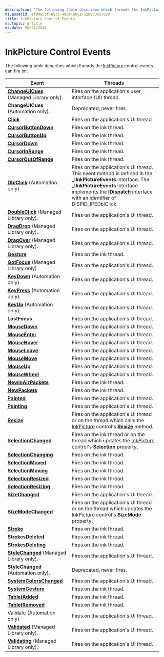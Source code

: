 ```yaml
---
description: "The following table describes which threads the InkPicture control events can fire on.EventThreadsChangeUICues (Managed Library only).Fires on the application's user interface (UI) thread.ChangeUICues (Automation only).Deprecated, never fires.ClickFires on the application's UI threadCursorButtonDownFires on the ink thread.CursorButtonUpFires on the ink thread.CursorDownFires on the ink thread.CursorInRangeFires on the ink thread.CursorOutOfRangeFires on the ink thread.DblClick (Automation only).Fires on the application's UI thread.This event method is defined in the \\_IInkPictureEvents interface. The \\_IInkPictureEvents interface implements the IDispatch interface with an identifier of DISPID\\_IPEDblClick.DoubleClick (Managed Library only).Fires on the application's UI thread.DragDrop (Managed Library only).Fires on the application's UI thread.DragOver (Managed Library only).Fires on the application's UI thread.GestureFires on the ink thread.GotFocus (Managed Library only).Fires on the application's UI thread.KeyDown (Automation only).Fires on the application's UI thread.KeyPress (Automation only).Fires on the application's UI thread.KeyUp (Automation only).Fires on the application's UI thread.LostFocusFires on the application's UI thread.MouseDownFires on the application's UI thread.MouseEnterFires on the application's UI thread.MouseHoverFires on the application's UI thread.MouseLeaveFires on the application's UI thread.MouseMoveFires on the application's UI thread.MouseUpFires on the application's UI thread.MouseWheelFires on the application's UI thread.NewInAirPacketsFires on the ink thread.NewPacketsFires on the ink thread.PaintedFires on the application's UI thread.PaintingFires on the application's UI thread.ResizeFires on the application's UI thread or on the thread which calls the InkPicture control's Resize method.SelectionChangedFires on the ink thread or on the thread which updates the InkPicture control's Selection property.SelectionChangingFires on the ink thread.SelectionMovedFires on the ink thread.SelectionMovingFires on the ink thread.SelectionResizedFires on the ink thread.SelectionResizingFires on the ink thread.SizeChangedFires on the application's UI thread.SizeModeChangedFires on the application's UI thread or on the thread which updates the InkPicture control's SizeMode property.StrokeFires on the ink thread.StrokesDeletedFires on the ink thread.StrokesDeletingFires on the ink thread.StyleChanged (Managed Library only).Fires on the application's UI thread.StyleChanged (Automation only).Deprecated, never fires.SystemColorsChangedFires on the application's UI thread.SystemGestureFires on the ink thread.TabletAddedFires on the ink thread.TabletRemovedFires on the ink thread.Validate (Automation only)Fires on the application's UI thread.Validated (Managed Library only).Fires on the application's UI thread.Validating (Managed Library only).Fires on the application's UI thread. "
ms.assetid: ef94a5bf-89cc-4d3e-a062-5268c3c97080
title: InkPicture Control Events
ms.topic: article
ms.date: 05/31/2018
---
```


# InkPicture Control Events

The following table describes which threads the [InkPicture](inkpicture-control-reference.md) control events can fire on.



| Event                                                                                            | Threads                                                                                                                                                                                                                                                                                            |
|--------------------------------------------------------------------------------------------------|----------------------------------------------------------------------------------------------------------------------------------------------------------------------------------------------------------------------------------------------------------------------------------------------------|
| [**ChangeUICues**](/dotnet/api/system.windows.forms.control.changeuicues?view=netcore-3.1&preserve-view=true) (Managed Library only). | Fires on the application's user interface (UI) thread.<br/>                                                                                                                                                                                                                                  |
| **ChangeUICues** (Automation only).                                                              | Deprecated, never fires.<br/>                                                                                                                                                                                                                                                                |
| [**Click**](inkpicture-click.md)                                                                | Fires on the application's UI thread<br/>                                                                                                                                                                                                                                                    |
| [**CursorButtonDown**](inkpicture-cursorbuttondown.md)                                          | Fires on the ink thread.<br/>                                                                                                                                                                                                                                                                |
| [**CursorButtonUp**](inkpicture-cursorbuttonup.md)                                              | Fires on the ink thread.<br/>                                                                                                                                                                                                                                                                |
| [**CursorDown**](inkpicture-cursordown.md)                                                      | Fires on the ink thread.<br/>                                                                                                                                                                                                                                                                |
| [**CursorInRange**](inkpicture-cursorinrange.md)                                                | Fires on the ink thread.<br/>                                                                                                                                                                                                                                                                |
| [**CursorOutOfRange**](inkpicture-cursoroutofrange.md)                                          | Fires on the ink thread.<br/>                                                                                                                                                                                                                                                                |
| [**DblClick**](inkpicture-dblclick.md) (Automation only).                                       | Fires on the application's UI thread.<br/> This event method is defined in the **\_IInkPictureEvents** interface. The **\_IInkPictureEvents** interface implements the [**IDispatch**](/windows/win32/api/oaidl/nn-oaidl-idispatch) interface with an identifier of DISPID\_IPEDblClick.<br/> |
| [**DoubleClick**](/dotnet/api/system.windows.forms.control.doubleclick?view=netcore-3.1&preserve-view=true) (Managed Library only).   | Fires on the application's UI thread.<br/>                                                                                                                                                                                                                                                   |
| [**DragDrop**](/dotnet/api/system.windows.forms.control.dragdrop?view=netcore-3.1&preserve-view=true) (Managed Library only).         | Fires on the application's UI thread.<br/>                                                                                                                                                                                                                                                   |
| [**DragOver**](/dotnet/api/system.windows.forms.control.dragenter?view=netcore-3.1&preserve-view=true) (Managed Library only).        | Fires on the application's UI thread.<br/>                                                                                                                                                                                                                                                   |
| [**Gesture**](inkpicture-gesture.md)                                                            | Fires on the ink thread.<br/>                                                                                                                                                                                                                                                                |
| [**GotFocus**](/dotnet/api/system.windows.forms.control.gotfocus?view=netcore-3.1&preserve-view=true) (Managed Library only).         | Fires on the application's UI thread.<br/>                                                                                                                                                                                                                                                   |
| [**KeyDown**](inkpicture-keydown.md) (Automation only).                                         | Fires on the application's UI thread.<br/>                                                                                                                                                                                                                                                   |
| [**KeyPress**](inkpicture-keypress.md) (Automation only).                                       | Fires on the application's UI thread.<br/>                                                                                                                                                                                                                                                   |
| [**KeyUp**](inkpicture-keyup.md) (Automation only).                                             | Fires on the application's UI thread.<br/>                                                                                                                                                                                                                                                   |
| **LostFocus**                                                                                    | Fires on the application's UI thread.<br/>                                                                                                                                                                                                                                                   |
| [**MouseDown**](inkpicture-mousedown.md)                                                        | Fires on the application's UI thread.<br/>                                                                                                                                                                                                                                                   |
| [**MouseEnter**](inkpicture-mouseenter.md)                                                      | Fires on the application's UI thread.<br/>                                                                                                                                                                                                                                                   |
| [**MouseHover**](inkpicture-mousehover.md)                                                      | Fires on the application's UI thread.<br/>                                                                                                                                                                                                                                                   |
| [**MouseLeave**](inkpicture-mouseleave.md)                                                      | Fires on the application's UI thread.<br/>                                                                                                                                                                                                                                                   |
| [**MouseMove**](inkpicture-mousemove.md)                                                        | Fires on the application's UI thread.<br/>                                                                                                                                                                                                                                                   |
| [**MouseUp**](inkpicture-mouseup.md)                                                            | Fires on the application's UI thread.<br/>                                                                                                                                                                                                                                                   |
| [**MouseWheel**](inkpicture-mousewheel.md)                                                      | Fires on the application's UI thread.<br/>                                                                                                                                                                                                                                                   |
| [**NewInAirPackets**](inkpicture-newinairpackets.md)                                            | Fires on the ink thread.<br/>                                                                                                                                                                                                                                                                |
| [**NewPackets**](inkpicture-newpackets.md)                                                      | Fires on the ink thread.<br/>                                                                                                                                                                                                                                                                |
| [**Painted**](inkpicture-painted.md)                                                            | Fires on the application's UI thread.<br/>                                                                                                                                                                                                                                                   |
| [**Painting**](inkpicture-painting.md)                                                          | Fires on the application's UI thread.<br/>                                                                                                                                                                                                                                                   |
| [**Resize**](inkpicture-resize.md)                                                              | Fires on the application's UI thread or on the thread which calls the [InkPicture](inkpicture-control-reference.md) control's [**Resize**](inkpicture-resize.md) method.<br/>                                                                                                              |
| [**SelectionChanged**](inkpicture-selectionchanged.md)                                          | Fires on the ink thread or on the thread which updates the [InkPicture](inkpicture-control-reference.md) control's [**Selection**](/windows/desktop/api/msinkaut/nf-msinkaut-iinkpicture-get_selection) property.<br/>                                                                                                                 |
| [**SelectionChanging**](inkpicture-selectionchanging.md)                                        | Fires on the ink thread.<br/>                                                                                                                                                                                                                                                                |
| [**SelectionMoved**](inkpicture-selectionmoved.md)                                              | Fires on the ink thread.<br/>                                                                                                                                                                                                                                                                |
| [**SelectionMoving**](inkpicture-selectionmoving.md)                                            | Fires on the ink thread.<br/>                                                                                                                                                                                                                                                                |
| [**SelectionResized**](inkpicture-selectionresized.md)                                          | Fires on the ink thread.<br/>                                                                                                                                                                                                                                                                |
| [**SelectionResizing**](inkpicture-selectionresizing.md)                                        | Fires on the ink thread.<br/>                                                                                                                                                                                                                                                                |
| [**SizeChanged**](inkpicture-sizechanged.md)                                                    | Fires on the application's UI thread.<br/>                                                                                                                                                                                                                                                   |
| [**SizeModeChanged**](inkpicture-sizemodechanged.md)                                            | Fires on the application's UI thread or on the thread which updates the [InkPicture](inkpicture-control-reference.md) control's [**SizeMode**](/windows/desktop/api/msinkaut/nf-msinkaut-iinkpicture-get_sizemode) property.<br/>                                                                                                      |
| [**Stroke**](inkpicture-stroke.md)                                                              | Fires on the ink thread.<br/>                                                                                                                                                                                                                                                                |
| [**StrokesDeleted**](inkpicture-strokesdeleted.md)                                              | Fires on the ink thread.<br/>                                                                                                                                                                                                                                                                |
| [**StrokesDeleting**](inkpicture-strokesdeleting.md)                                            | Fires on the ink thread.<br/>                                                                                                                                                                                                                                                                |
| [**StyleChanged**](/dotnet/api/system.windows.forms.control.stylechanged?view=netcore-3.1&preserve-view=true) (Managed Library only). | Fires on the application's UI thread.<br/>                                                                                                                                                                                                                                                   |
| **StyleChanged** (Automation only).                                                              | Deprecated, never fires.<br/>                                                                                                                                                                                                                                                                |
| [**SystemColorsChanged**](inkpicture-systemcolorschanged.md)                                    | Fires on the application's UI thread.<br/>                                                                                                                                                                                                                                                   |
| [**SystemGesture**](inkpicture-systemgesture.md)                                                | Fires on the ink thread.<br/>                                                                                                                                                                                                                                                                |
| [**TabletAdded**](inkpicture-tabletadded.md)                                                    | Fires on the ink thread.<br/>                                                                                                                                                                                                                                                                |
| [**TabletRemoved**](inkpicture-tabletremoved.md)                                                | Fires on the ink thread.<br/>                                                                                                                                                                                                                                                                |
| Validate (Automation only)                                                                       | Fires on the application's UI thread.<br/>                                                                                                                                                                                                                                                   |
| [**Validated**](/dotnet/api/system.windows.forms.control.validated?view=netcore-3.1&preserve-view=true) (Managed Library only).       | Fires on the application's UI thread.<br/>                                                                                                                                                                                                                                                   |
| [**Validating**](/dotnet/api/system.windows.forms.control.validating?view=netcore-3.1&preserve-view=true) (Managed Library only).     | Fires on the application's UI thread.<br/>                                                                                                                                                                                                                                                   |



 

 

